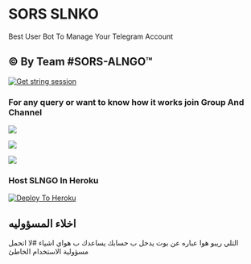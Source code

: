# SORS SLNKO

<p align="center">

Best User Bot To Manage Your Telegram Account 
## © By Team #SORS-ALNGO™
[![Get string session](https://repl.it/badge/github/sandy1709/sandeep1709)](https://generatestringsession.sandeep1709.repl.run/)
### For any query or want to know how it works join Group And Channel 

<a href="https://t.me/er1er"><img src="https://img.shields.io/badge/Join-Telegram%20Channel-red.svg?logo=Telegram"></a>

<a href="https://t.me/CUCUB"><img src="https://img.shields.io/badge/Join-Telegram%20Group-blue.svg?logo=telegram"></a>

<a href="https://youtu.be/e4vINpXenbQ"><img src="https://img.shields.io/badge/How%20To-Deploy-red.svg?logo=Youtube"></a>

### Host SLNGO In Heroku

 

[![Deploy To Heroku](https://www.herokucdn.com/deploy/button.svg)](https://heroku.com/deploy?template=https://github.com/klanrali/IRAQ.thon)

## اخلاء المسؤوليه
التلي ريبو هوا عباره عن بوت يدخل ب حسابك يساعدك ب هواي اشياء 
#لا اتحمل مسؤولية الاستخدام الخاطئ


